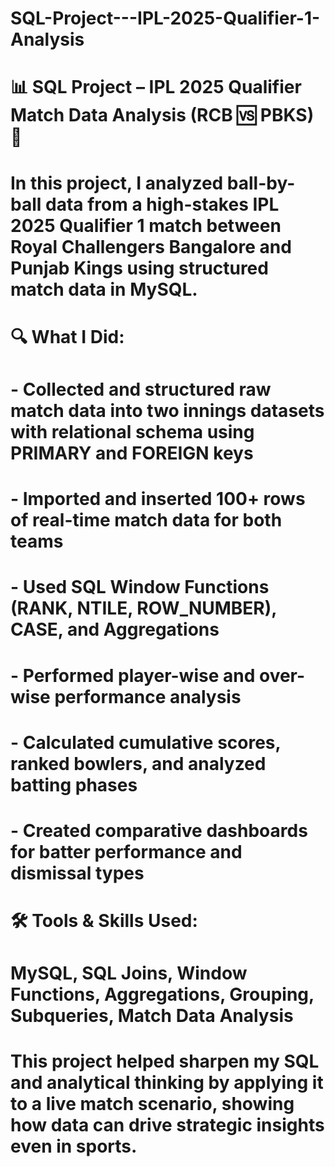 # SQL-Project---IPL-2025-Qualifier-1-Analysis
# 📊 SQL Project – IPL 2025 Qualifier Match Data Analysis (RCB 🆚 PBKS) 🏏
# In this project, I analyzed ball-by-ball data from a high-stakes IPL 2025 Qualifier 1 match between Royal Challengers Bangalore and Punjab Kings using structured match data in MySQL.
# 🔍 What I Did:
# - Collected and structured raw match data into two innings datasets with relational schema using PRIMARY and FOREIGN keys
# - Imported and inserted 100+ rows of real-time match data for both teams
# - Used SQL Window Functions (RANK, NTILE, ROW_NUMBER), CASE, and Aggregations
# - Performed player-wise and over-wise performance analysis
# - Calculated cumulative scores, ranked bowlers, and analyzed batting phases
# - Created comparative dashboards for batter performance and dismissal types
# 🛠️ Tools & Skills Used:
#  MySQL, SQL Joins, Window Functions, Aggregations, Grouping, Subqueries, Match Data Analysis
# This project helped sharpen my SQL and analytical thinking by applying it to a live match scenario, showing how data can drive strategic insights even in sports.
